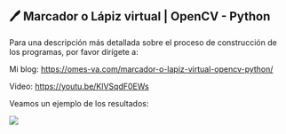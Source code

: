 ## 🖊️ Marcador o Lápiz virtual | OpenCV - Python

Para una descripción más detallada sobre el proceso de construcción de los programas, por favor dirígete a:

Mi blog: https://omes-va.com/marcador-o-lapiz-virtual-opencv-python/

Video: https://youtu.be/KlVSqdF0EWs

Veamos un ejemplo de los resultados:

![](lapizVirtual.gif)
